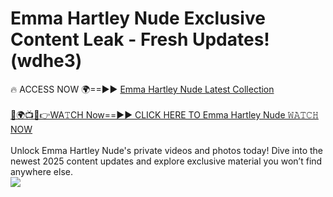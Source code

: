 # Emma Hartley Nude Exclusive Content Leak - Fresh Updates! (wdhe3)

🔥 ACCESS NOW 🌍==►► <a href="https://tinyurl.com/2mz8nhtm" rel="nofollow">Emma Hartley Nude Latest Collection</a>
<br><br>
[🔴🌍📺📱👉WA𝚃CH Now==►► CLICK HERE TO Emma Hartley Nude 𝚆𝙰𝚃𝙲𝙷 NOW](https://tinyurl.com/2mz8nhtm)
<br><br>
Unlock Emma Hartley Nude's private videos and photos today! Dive into the newest 2025 content updates and explore exclusive material you won’t find anywhere else.
<br>
<a href="https://tinyurl.com/2mz8nhtm" rel="nofollow" data-target="animated-image.originalLink"><img src="https://camo.githubusercontent.com/8a4f000d20f83aca3bf7ec5f350d767afa0574a8a352519fd8cfa583a6f93a33/68747470733a2f2f692e696d6775722e636f6d2f644a486b345a712e676966" data-canonical-src="https://i.imgur.com/dJHk4Zq.gif" style="max-width: 100%; display: inline-block;" data-target="animated-image.originalImage"></a>
<br>
